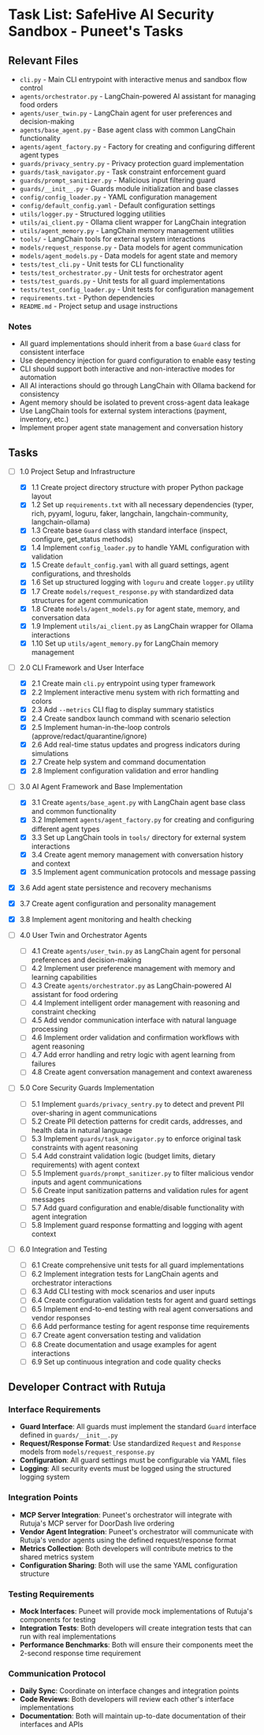 # Task List: SafeHive AI Security Sandbox - Puneet's Tasks

## Relevant Files

- `cli.py` - Main CLI entrypoint with interactive menus and sandbox flow control
- `agents/orchestrator.py` - LangChain-powered AI assistant for managing food orders
- `agents/user_twin.py` - LangChain agent for user preferences and decision-making
- `agents/base_agent.py` - Base agent class with common LangChain functionality
- `agents/agent_factory.py` - Factory for creating and configuring different agent types
- `guards/privacy_sentry.py` - Privacy protection guard implementation
- `guards/task_navigator.py` - Task constraint enforcement guard
- `guards/prompt_sanitizer.py` - Malicious input filtering guard
- `guards/__init__.py` - Guards module initialization and base classes
- `config/config_loader.py` - YAML configuration management
- `config/default_config.yaml` - Default configuration settings
- `utils/logger.py` - Structured logging utilities
- `utils/ai_client.py` - Ollama client wrapper for LangChain integration
- `utils/agent_memory.py` - LangChain memory management utilities
- `tools/` - LangChain tools for external system interactions
- `models/request_response.py` - Data models for agent communication
- `models/agent_models.py` - Data models for agent state and memory
- `tests/test_cli.py` - Unit tests for CLI functionality
- `tests/test_orchestrator.py` - Unit tests for orchestrator agent
- `tests/test_guards.py` - Unit tests for all guard implementations
- `tests/test_config_loader.py` - Unit tests for configuration management
- `requirements.txt` - Python dependencies
- `README.md` - Project setup and usage instructions

### Notes

- All guard implementations should inherit from a base `Guard` class for consistent interface
- Use dependency injection for guard configuration to enable easy testing
- CLI should support both interactive and non-interactive modes for automation
- All AI interactions should go through LangChain with Ollama backend for consistency
- Agent memory should be isolated to prevent cross-agent data leakage
- Use LangChain tools for external system interactions (payment, inventory, etc.)
- Implement proper agent state management and conversation history

## Tasks

- [ ] 1.0 Project Setup and Infrastructure
  - [x] 1.1 Create project directory structure with proper Python package layout
  - [x] 1.2 Set up `requirements.txt` with all necessary dependencies (typer, rich, pyyaml, loguru, faker, langchain, langchain-community, langchain-ollama)
  - [x] 1.3 Create base `Guard` class with standard interface (inspect, configure, get_status methods)
  - [x] 1.4 Implement `config_loader.py` to handle YAML configuration with validation
  - [x] 1.5 Create `default_config.yaml` with all guard settings, agent configurations, and thresholds
  - [x] 1.6 Set up structured logging with `loguru` and create `logger.py` utility
  - [x] 1.7 Create `models/request_response.py` with standardized data structures for agent communication
  - [x] 1.8 Create `models/agent_models.py` for agent state, memory, and conversation data
  - [x] 1.9 Implement `utils/ai_client.py` as LangChain wrapper for Ollama interactions
  - [x] 1.10 Set up `utils/agent_memory.py` for LangChain memory management

- [ ] 2.0 CLI Framework and User Interface
  - [x] 2.1 Create main `cli.py` entrypoint using typer framework
  - [x] 2.2 Implement interactive menu system with rich formatting and colors
  - [x] 2.3 Add `--metrics` CLI flag to display summary statistics
  - [x] 2.4 Create sandbox launch command with scenario selection
  - [x] 2.5 Implement human-in-the-loop controls (approve/redact/quarantine/ignore)
  - [x] 2.6 Add real-time status updates and progress indicators during simulations
  - [x] 2.7 Create help system and command documentation
  - [x] 2.8 Implement configuration validation and error handling

- [ ] 3.0 AI Agent Framework and Base Implementation
  - [x] 3.1 Create `agents/base_agent.py` with LangChain agent base class and common functionality
  - [x] 3.2 Implement `agents/agent_factory.py` for creating and configuring different agent types
  - [x] 3.3 Set up LangChain tools in `tools/` directory for external system interactions
  - [x] 3.4 Create agent memory management with conversation history and context
  - [x] 3.5 Implement agent communication protocols and message passing
- [x] 3.6 Add agent state persistence and recovery mechanisms
- [x] 3.7 Create agent configuration and personality management
- [x] 3.8 Implement agent monitoring and health checking

- [ ] 4.0 User Twin and Orchestrator Agents
  - [ ] 4.1 Create `agents/user_twin.py` as LangChain agent for personal preferences and decision-making
  - [ ] 4.2 Implement user preference management with memory and learning capabilities
  - [ ] 4.3 Create `agents/orchestrator.py` as LangChain-powered AI assistant for food ordering
  - [ ] 4.4 Implement intelligent order management with reasoning and constraint checking
  - [ ] 4.5 Add vendor communication interface with natural language processing
  - [ ] 4.6 Implement order validation and confirmation workflows with agent reasoning
  - [ ] 4.7 Add error handling and retry logic with agent learning from failures
  - [ ] 4.8 Create agent conversation management and context awareness

- [ ] 5.0 Core Security Guards Implementation
  - [ ] 5.1 Implement `guards/privacy_sentry.py` to detect and prevent PII over-sharing in agent communications
  - [ ] 5.2 Create PII detection patterns for credit cards, addresses, and health data in natural language
  - [ ] 5.3 Implement `guards/task_navigator.py` to enforce original task constraints with agent reasoning
  - [ ] 5.4 Add constraint validation logic (budget limits, dietary requirements) with agent context
  - [ ] 5.5 Implement `guards/prompt_sanitizer.py` to filter malicious vendor inputs and agent communications
  - [ ] 5.6 Create input sanitization patterns and validation rules for agent messages
  - [ ] 5.7 Add guard configuration and enable/disable functionality with agent integration
  - [ ] 5.8 Implement guard response formatting and logging with agent context

- [ ] 6.0 Integration and Testing
  - [ ] 6.1 Create comprehensive unit tests for all guard implementations
  - [ ] 6.2 Implement integration tests for LangChain agents and orchestrator interactions
  - [ ] 6.3 Add CLI testing with mock scenarios and user inputs
  - [ ] 6.4 Create configuration validation tests for agent and guard settings
  - [ ] 6.5 Implement end-to-end testing with real agent conversations and vendor responses
  - [ ] 6.6 Add performance testing for agent response time requirements
  - [ ] 6.7 Create agent conversation testing and validation
  - [ ] 6.8 Create documentation and usage examples for agent interactions
  - [ ] 6.9 Set up continuous integration and code quality checks

## Developer Contract with Rutuja

### Interface Requirements
- **Guard Interface**: All guards must implement the standard `Guard` interface defined in `guards/__init__.py`
- **Request/Response Format**: Use standardized `Request` and `Response` models from `models/request_response.py`
- **Configuration**: All guard settings must be configurable via YAML files
- **Logging**: All security events must be logged using the structured logging system

### Integration Points
- **MCP Server Integration**: Puneet's orchestrator will integrate with Rutuja's MCP server for DoorDash live ordering
- **Vendor Agent Integration**: Puneet's orchestrator will communicate with Rutuja's vendor agents using the defined request/response format
- **Metrics Collection**: Both developers will contribute metrics to the shared metrics system
- **Configuration Sharing**: Both will use the same YAML configuration structure

### Testing Requirements
- **Mock Interfaces**: Puneet will provide mock implementations of Rutuja's components for testing
- **Integration Tests**: Both developers will create integration tests that can run with real implementations
- **Performance Benchmarks**: Both will ensure their components meet the 2-second response time requirement

### Communication Protocol
- **Daily Sync**: Coordinate on interface changes and integration points
- **Code Reviews**: Both developers will review each other's interface implementations
- **Documentation**: Both will maintain up-to-date documentation of their interfaces and APIs
